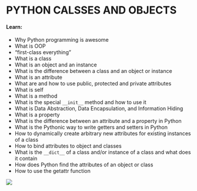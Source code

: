 # PYTHON CALSSES AND OBJECTS
#### Learn:
* Why Python programming is awesome <br>
* What is OOP <br>
* “first-class everything” <br>
* What is a class <br>
* What is an object and an instance <br>
* What is the difference between a class and an object or instance <br>
* What is an attribute <br>
* What are and how to use public, protected and private attributes <br>
* What is self <br>
* What is a method <br>
* What is the special `__init__` method and how to use it <br>
* What is Data Abstraction, Data Encapsulation, and Information Hiding <br>
* What is a property <br>
* What is the difference between an attribute and a property in Python <br>
* What is the Pythonic way to write getters and setters in Python <br>
* How to dynamically create arbitrary new attributes for existing instances of a class <br>
* How to bind attributes to object and classes <br>
* What is the `__dict__` of a class and/or instance of a class and what does it contain <br>
* How does Python find the attributes of an object or class <br>
* How to use the getattr function <br>
<img src="https://www.holbertonschool.com/holberton-logo.png"/>